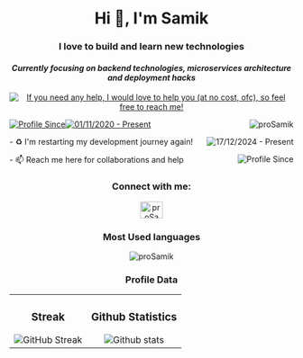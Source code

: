 <div align="center">
    
# Hi 👋, I'm Samik
### **I love to build and learn new technologies**
#### *Currently focusing on backend technologies, microservices architecture and deployment hacks*
<p>
<a href="https://linkedin.com/in/proSamik"><img src="https://img.shields.io/badge/If_you_need_any_help,_I_would_love_to_help_you_(at_no_cost,_ofc),_so_feel_free_to_reach_me!-black" alt=" If you need any help, I would love to help you (at no cost, ofc), so feel free to reach me!" /></a>
</p>

    
</div>

<div>
<!-- About me -->
<p>
<a href="https://linkedin.com/in/proSamik"><img src="https://img.shields.io/badge/Profile%20Since-red" alt="Profile Since" /></a><a href="https://linkedin.com/in/proSamik"><img src="https://img.shields.io/badge/01--Nov--2020-grey" alt="01/11/2020 - Present" /> <img align="right" src="https://komarev.com/ghpvc/?username=proSamik&label=Profile%20views&color=2363F7&style=flat" alt="proSamik" /></a>
</p>

<p>
- ♻️ I'm restarting my development journey again! <a href="https://linkedin.com/in/proSamik"><img align="right" src="https://img.shields.io/badge/17--Dec--2024-Present-red" alt="17/12/2024 - Present" /></a>
</p>

<p>
- 📫 Reach me here for collaborations and help <a href="mailto:dev.samikc@gmail.com"><img align="right" src="https://img.shields.io/badge/dev.samikc@gmail.com-red" alt="Profile Since" /></a>
</p>

</div>

<div>
<!-- Social Media Links -->

<h3 align="center">Connect with me:</h3>
<p align="center">
<a href="https://linkedin.com/in/proSamik" target="blank">
  <img align="center" src="https://raw.githubusercontent.com/rahuldkjain/github-profile-readme-generator/master/src/images/icons/Social/linked-in-alt.svg" alt="proSamik" height="30" width="40" />
  </a>
</p>
</div>

<!-- Most Used languages -->
<div align="center">
  
### Most Used languages
<p><img align="center" src="https://github-readme-stats.vercel.app/api/top-langs?username=proSamik&theme=react&show_icons=true&locale=en&layout=compact" alt="proSamik" /></p>
</div>

<div align="center">
  
### Profile Data
<table border="0" style="border: none">
  <tr style="border: none">
    <td align="center" style="border: none">
      <h3>Streak</h3>
       <img src="https://git-hub-streak-stats.vercel.app?user=prosamik&theme=dark&border_radius=5&mode=weekly" alt="GitHub Streak" />
    </td>
    <td align="center" style="border: none">
      <h3>Github Statistics</h3>
      <img src="https://github-readme-stats.vercel.app/api?username=prosamik&theme=dark&show_icons=true&hide_border=false&count_private=true" alt="Github stats" />
    </td>
  </tr>
</table>
</div>


<!-- Trophy 
<hr/>

<div align="center">
  <a align="center" href="https://github.com/ryo-ma/github-profile-trophy" title="Go to Source">
    <img align="center" width=100% src="https://github-profile-trophy.vercel.app/?username=proSamik&theme=onedark&column=7" alt="proSamik" />
  </a>
</div>
-->
